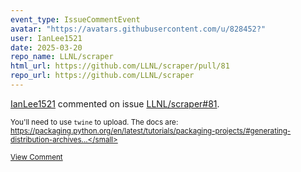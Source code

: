 ```yaml
---
event_type: IssueCommentEvent
avatar: "https://avatars.githubusercontent.com/u/828452?"
user: IanLee1521
date: 2025-03-20
repo_name: LLNL/scraper
html_url: https://github.com/LLNL/scraper/pull/81
repo_url: https://github.com/LLNL/scraper
---
```


<a href='https://github.com/IanLee1521' target='_blank'>IanLee1521</a> commented on issue <a href='https://github.com/LLNL/scraper/pull/81' target='_blank'>LLNL/scraper#81</a>.

<small>You'll need to use `twine` to upload. The docs are: https://packaging.python.org/en/latest/tutorials/packaging-projects/#generating-distribution-archives...</small>

<a href='https://github.com/LLNL/scraper/pull/81' target='_blank'>View Comment</a>